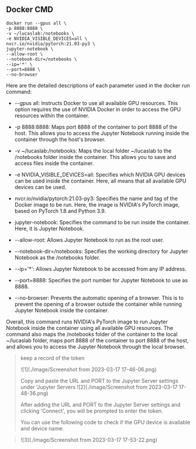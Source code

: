
## Docker CMD
 ```
docker run --gpus all \
-p 8888:8888 \
-v ~/lucaslab:/notebooks \
-e NVIDIA_VISIBLE_DEVICES=all \
nvcr.io/nvidia/pytorch:21.03-py3 \
jupyter-notebook \
--allow-root \
--notebook-dir=/notebooks \
--ip='*' \
--port=8888 \
--no-browser
 ```

Here are the detailed descriptions of each parameter used in the docker run command:

* --gpus all: Instructs Docker to use all available GPU resources. This option requires the use of NVIDIA Docker in order to access the GPU resources within the container.

* -p 8888:8888: Maps port 8888 of the container to port 8888 of the host. This allows you to access the Jupyter Notebook running inside the container through the host's browser.

* -v ~/lucaslab:/notebooks: Maps the local folder ~/lucaslab to the /notebooks folder inside the container. This allows you to save and access files inside the container.

* -e NVIDIA_VISIBLE_DEVICES=all: Specifies which NVIDIA GPU devices can be used inside the container. Here, all means that all available GPU devices can be used.

* nvcr.io/nvidia/pytorch:21.03-py3: Specifies the name and tag of the Docker image to be run. Here, the image is NVIDIA's PyTorch image, based on PyTorch 1.8 and Python 3.9.

* jupyter-notebook: Specifies the command to be run inside the container. Here, it is Jupyter Notebook.

* --allow-root: Allows Jupyter Notebook to run as the root user.

* --notebook-dir=/notebooks: Specifies the working directory for Jupyter Notebook as the /notebooks folder.

* --ip='*': Allows Jupyter Notebook to be accessed from any IP address.

* --port=8888: Specifies the port number for Jupyter Notebook to use as 8888.

* --no-browser: Prevents the automatic opening of a browser. This is to prevent the opening of a browser outside the container while running Jupyter Notebook inside the container.

Overall, this command runs NVIDIA's PyTorch image to run Jupyter Notebook inside the container using all available GPU resources. The command also maps the /notebooks folder of the container to the local ~/lucaslab folder, maps port 8888 of the container to port 8888 of the host, and allows you to access the Jupyter Notebook through the local browser.

> keep a record of the token
> 
> ![1](./image/Screenshot from 2023-03-17 17-46-06.png)
> 
> Copy and paste the URL and PORT to the Jupyter Server settings under 'Jupyter Servers
> ![2](./image/Screenshot from 2023-03-17 17-48-36.png)
> 
> After adding the URL and PORT to the Jupyter Server settings and clicking 'Connect', you will be prompted to enter the token.
> 
> You can use the following code to check if the GPU device is available and device name:

> ![3](./image/Screenshot from 2023-03-17 17-53-22.png)